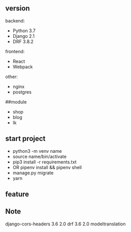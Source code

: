 ## version
backend:
* Python 3.7 
* Django 2.1
* DRF 3.8.2

frontend:
* React 
* Webpack

other:

* nginx
* postgres

##module 

* shop
* blog
* lk

## start project 
* python3 -m venv name
* source name/bin/activate 
* pip3 install -r requirements.txt
* OR pipenv install && pipenv shell
* manage.py migrate
* yarn



## feature


## Note 
django-cors-headers  3.6 2.0
drf 3.6 2.0
modeltranslation 
